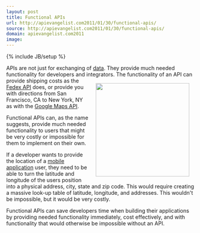 ```yaml
---
layout: post
title: Functional APIs
url: http://apievangelist.com2011/01/30/functional-apis/
source: http://apievangelist.com2011/01/30/functional-apis/
domain: apievangelist.com2011
image: 
---
```

{% include JB/setup %}
APIs are not just for exchanging of <a href="http://www.kinlane.com/category/data-20/">data</a>. They provide much needed functionality for developers and integrators.
<img style="padding: 15px;" src="http://kinlane-productions.s3.amazonaws.com/clock_gears.jpg" alt="" width="250" align="right" />
The functionality of an API can provide shipping costs as the <a href="http://fedex.com/us/developer/" target="_blank">Fedex API</a> does, or provide you with directions from San Francisco, CA to New York, NY as with the <a href="http://code.google.com/apis/maps/index.html" target="_blank">Google Maps API</a>.<p></p>
Functional APIs can, as the name suggests, provide much needed functionality to users that might be very costly or impossible for them to implement on their own.<p></p>
If a developer wants to provide the location of a <a href="http://www.kinlane.com/category/mobile/">mobile</a> <a href="http://www.kinlane.com/category/application/">application</a> user, they need to be able to turn the latitude and longitude of the users position into a physical address, city, state and zip code. This would require creating a massive look-up table of latitude, longitude, and addresses. This wouldn't be impossible, but it would be very costly.<p></p>
Functional APIs can save developers time when building their applications by providing needed functionality immediately, cost effectively, and with functionality that would otherwise be impossible without an API.
